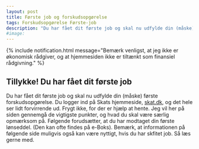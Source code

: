 ```yaml
---
layout: post
title: Første job og forskudsopgørelse
tags: Forskudsopgørelse Første-job
description: "Du har fået dit første job og skal nu udfylde din (måske) første forskudsopgørelse. Du logger ind på Skats hjemmeside, skat.dk, og det hele ser lidt forvirrende ud."
#image:
---
```


{% include notification.html message="Bemærk venligst, at jeg ikke er økonomisk rådgiver, og at hjemmesiden ikke er tiltænkt som finansiel rådgivning." %}

## Tillykke! Du har fået dit første job

Du har fået dit første job og skal nu udfylde din (måske) første forskudsopgørelse. Du logger ind på Skats hjemmeside, [skat.dk](https://www.skat.dk/), og det hele ser lidt forvirrende ud. Frygt ikke, for der er hjælp at hente. Jeg vil her på siden gennemgå de vigtigste punkter, og hvad du skal være særlig opmærksom på. Følgende forudsætter, at du har modtaget din første lønseddel. (Den kan ofte findes på e-Boks).
Bemærk, at informationen på følgende side muligvis også kan være nyttigt, hvis du har skfitet job. Så læs gerne med.
